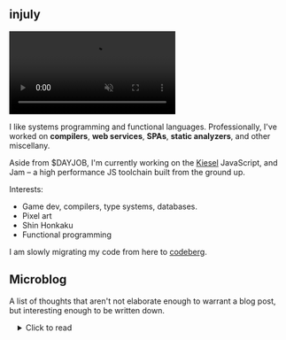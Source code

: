 ## injuly

<video autoplay loop muted>
    <source src="https://user-uploads.perchance.org/file/da1bf91d3531f0c92e59e6db38e44176.webm">
</video>


I like systems programming and functional languages.
Professionally, I've worked on **compilers**, **web services**, **SPAs**, **static analyzers**, and other miscellany.

Aside from $DAYJOB, I'm currently working on the [Kiesel](https://kiesel.dev) JavaScript,
and Jam – a high performance JS toolchain built from the ground up.

Interests:
- Game dev, compilers, type systems, databases.
- Pixel art
- Shin Honkaku
- Functional programming

I am slowly migrating my code from here to [codeberg](https://codeberg.org/injuly).

## Microblog

A list of thoughts that aren't not elaborate enough to warrant a blog post, but interesting enough to be written down.

<details style="margin-left: 15px">
    <summary>Click to read</summary>

<details>
<summary>
    <h3>1. CRT displays and retro shaders</h3>
</summary>

I find it very interesting that video games today often try to emulate artifacts of the past that 
older developers would kill to get rid of.
The CRT screen shader is one of them. 
I wrote one for one of my (~~now abandoned~~) side projects, and was happy with how it turned out.
Here is an old GIF of the effect:

<img src="./bullet_hell.gif" width="50%" height="50%" />

The above shader displays two of my favorite effects that nail the "retro" feel when done well:
1. The [CRT](https://en.wikipedia.org/wiki/Cathode-ray_tube) screen bend.
2. [Chromatic Abberation](https://en.wikipedia.org/wiki/Chromatic_aberration).

It also has a scanline effect, but that's off topic.

CRT screens would shoot a cathode ray that would traverse the screen row-by-row.
If the screens weren't curved in shape, different points on the surface would be at different distances from the origin of the cathode ray, resulting in a distorted image.
The screens had to be curved at very precise angles to perfectly offset the distortion.

Since It's getting pretty late in the night at the time of me writing this, 
I'll leave this great explanation on chromatic aberration by an underrated youtuber, Pixel Prophecy:
- [What is Chromatic Abberation? (And why?)](https://www.youtube.com/watch?v=oE8Zjr5NJrM)

If you're wondering how it's implemented in the gif I showed above, I just offset the Red, Green, and Blue channels for every on-screen pixel. As for the scanlines, they're just periodically occuring horizontal lines timed with a sine wave.
</details>

</details>
